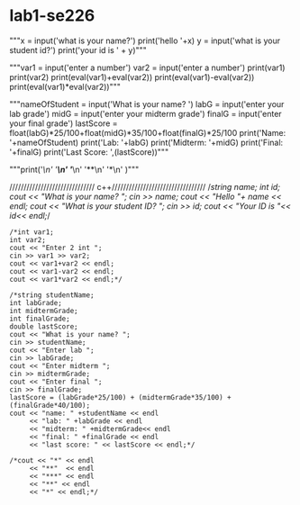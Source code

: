 # lab1-se226
"""x = input('what is your name?')
print('hello '+x)
y = input('what is your student id?')
print('your id is ' + y)"""

"""var1 = input('enter a number')
var2 = input('enter a number')
print(var1)
print(var2)
print(eval(var1)+eval(var2))
print(eval(var1)-eval(var2))
print(eval(var1)*eval(var2))"""

"""nameOfStudent = input('What is your name? ')
labG = input('enter your lab grade')
midG = input('enter your midterm grade')
finalG = input('enter your final grade')
lastScore = float(labG)*25/100+float(midG)*35/100+float(finalG)*25/100
print('Name: '+nameOfStudent)
print('Lab: '+labG)
print('Midterm: '+midG)
print('Final: '+finalG)
print('Last Score: ',(lastScore))"""

"""print('*\n'
      '**\n'
      '***\n'
      '**\n'
      '*\n'
      )"""


////////////////////////////// c++/////////////////////////////////
/*string name;
    int id;
    cout << "What is your name? ";
    cin >> name;
    cout << "Hello "+ name << endl;
    cout << "What is your student ID? ";
    cin >> id;
    cout << "Your ID is "<< id<< endl;*/

    /*int var1;
    int var2;
    cout << "Enter 2 int ";
    cin >> var1 >> var2;
    cout << var1+var2 << endl;
    cout << var1-var2 << endl;
    cout << var1*var2 << endl;*/

    /*string studentName;
    int labGrade;
    int midtermGrade;
    int finalGrade;
    double lastScore;
    cout << "What is your name? ";
    cin >> studentName;
    cout << "Enter lab ";
    cin >> labGrade;
    cout << "Enter midterm ";
    cin >> midtermGrade;
    cout << "Enter final ";
    cin >> finalGrade;
    lastScore = (labGrade*25/100) + (midtermGrade*35/100) + (finalGrade*40/100);
    cout << "name: " +studentName << endl
         << "lab: " +labGrade << endl
         << "midterm: " +midtermGrade<< endl
         << "final: " +finalGrade << endl
         << "last score: " << lastScore << endl;*/

    /*cout << "*" << endl
         << "**"  << endl
         << "***" << endl
         << "**" << endl
         << "*" << endl;*/
         
